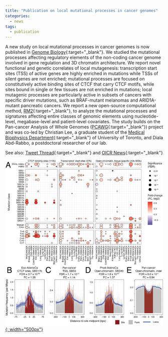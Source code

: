 ```yaml
---
title: "Publication on local mutational processes in cancer genomes"
categories:
  - news
tags:
  - publication
---
```


A new study on local mutational processes in cancer genomes is now published in [Genome Biology][GB_link]{:target="_blank"}. We studied the mutational processes affecting regulatory elements of the non-coding cancer genome involved in gene regulation and 3D chromatin architecture. We report novel functional and genetic correlates of local mutagenesis: transcription start sites (TSS) of active genes are highly enriched in mutations while TSSs of silent genes are not enriched; mutational processes are focused on constitutively active binding sites of CTCF that carry CTCF motifs, while sites bound in single or few tissues are not enriched in mutations; local mutagenic processes are particularly active in subsets of cancers with specific driver mutations, such as BRAF-mutant melanomas and ARID1A-mutant pancreatic cancers. We report a new open-source computational method, [RM2][RM2]{:target="_blank"}, to analyze the mutational processes and signatures affecting entire classes of genomic elements using nucleotide-level, megabase-level and patient-level covariates. The study builds on the Pan-cancer Analysis of Whole Genomes ([PCAWG][PCAWG]{:target="_blank"}) project and was co-led by Christian Lee, a graduate student of the [Medical Biophysics Department][MBP]{:target="_blank"} of University of Toronto, and Diala Abd-Rabbo, a postdoctoral researcher of our lab.

See also: [Tweet Thread][TweetThread]{:target="_blank"} and [OICR News][OICRnews]{:target="_blank"}

[![news_CA2M](/assets/images/news_RM2.png){: width="500px"}](/assets/images/news_RM2.png)



[GB_link]: https://genomebiology.biomedcentral.com/articles/10.1186/s13059-021-02318-x
[PCAWG]: https://nature.com/articles/s41586-020-1969-6
[MBP]: https://medbio.utoronto.ca/medical-biophysics
[RM2]: https://github.com/reimandlab/RM2
[OICRnews]: https://news.oicr.on.ca/2021/06/unravelling-the-secrets-of-the-non-coding-cancer-genome/
[TweetThread]: https://twitter.com/reimand/status/1391779791112740868